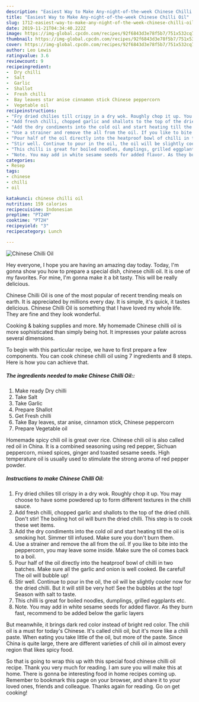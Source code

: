 ```yaml
---
description: "Easiest Way to Make Any-night-of-the-week Chinese Chilli Oil"
title: "Easiest Way to Make Any-night-of-the-week Chinese Chilli Oil"
slug: 1712-easiest-way-to-make-any-night-of-the-week-chinese-chilli-oil
date: 2019-11-21T04:34:40.222Z
image: https://img-global.cpcdn.com/recipes/92f6843d3e78f5b7/751x532cq70/chinese-chilli-oil-recipe-main-photo.jpg
thumbnail: https://img-global.cpcdn.com/recipes/92f6843d3e78f5b7/751x532cq70/chinese-chilli-oil-recipe-main-photo.jpg
cover: https://img-global.cpcdn.com/recipes/92f6843d3e78f5b7/751x532cq70/chinese-chilli-oil-recipe-main-photo.jpg
author: Leo Lewis
ratingvalue: 3.6
reviewcount: 9
recipeingredient:
-  Dry chilli
-  Salt
-  Garlic
-  Shallot
-  Fresh chilli
-  Bay leaves star anise cinnamon stick Chinese peppercorn
-  Vegetable oil
recipeinstructions:
- "Fry dried chilies till crispy in a dry wok. Roughly chop it up. You may choose to have some powdered up to form different textures in the chilli sauce."
- "Add fresh chilli, chopped garlic and shallots to the top of the dried chilli. Don&#39;t stir! The boiling hot oil will burn the dried chilli. This step is to cook these wet items."
- "Add the dry condiments into the cold oil and start heating till the oil is smoking hot. Simmer till infused. Make sure you don&#39;t burn them."
- "Use a strainer and remove the all from the oil. If you like to bite into the peppercorn, you may leave some inside. Make sure the oil comes back to a boil."
- "Pour half of the oil directly into the heatproof bowl of chilli in two batches. Make sure all the garlic and onion is well cooked. Be careful! The oil will bubble up!"
- "Stir well. Continue to pour in the oil, the oil will be slightly cooler now for the dried chilli. But it will still be very hot! See the bubbles at the top! Season with salt to taste."
- "This chilli is great for boiled noodles, dumplings, grilled eggplants etc."
- "Note. You may add in white sesame seeds for added flavor. As they burn fast, recommend to be added below the garlic layers"
categories:
- Resep
tags:
- chinese
- chilli
- oil

katakunci: chinese chilli oil
nutrition: 159 calories
recipecuisine: Indonesian
preptime: "PT24M"
cooktime: "PT2H"
recipeyield: "3"
recipecategory: Lunch

---
```



![Chinese Chilli Oil](https://img-global.cpcdn.com/recipes/92f6843d3e78f5b7/751x532cq70/chinese-chilli-oil-recipe-main-photo.jpg)

Hey everyone, I hope you are having an amazing day today. Today, I'm gonna show you how to prepare a special dish, chinese chilli oil. It is one of my favorites. For mine, I'm gonna make it a bit tasty. This will be really delicious.

Chinese Chilli Oil is one of the most popular of recent trending meals on earth. It is appreciated by millions every day. It is simple, it's quick, it tastes delicious. Chinese Chilli Oil is something that I have loved my whole life. They are fine and they look wonderful.

Cooking &amp; baking supplies and more. My homemade Chinese chilli oil is more sophisticated than simply being hot. It impresses your palate across several dimensions.


To begin with this particular recipe, we have to first prepare a few components. You can cook chinese chilli oil using 7 ingredients and 8 steps. Here is how you can achieve that.

##### The ingredients needed to make Chinese Chilli Oil::

1. Make ready  Dry chilli
1. Take  Salt
1. Take  Garlic
1. Prepare  Shallot
1. Get  Fresh chilli
1. Take  Bay leaves, star anise, cinnamon stick, Chinese peppercorn
1. Prepare  Vegetable oil


Homemade spicy chili oil is great over rice. Chinese chili oil is also called red oil in China. It is a combined seasoning using red pepper, Sichuan peppercorn, mixed spices, ginger and toasted sesame seeds. High temperature oil is usually used to stimulate the strong aroma of red pepper powder. 

##### Instructions to make Chinese Chilli Oil:

1. Fry dried chilies till crispy in a dry wok. Roughly chop it up. You may choose to have some powdered up to form different textures in the chilli sauce.
1. Add fresh chilli, chopped garlic and shallots to the top of the dried chilli. Don&#39;t stir! The boiling hot oil will burn the dried chilli. This step is to cook these wet items.
1. Add the dry condiments into the cold oil and start heating till the oil is smoking hot. Simmer till infused. Make sure you don&#39;t burn them.
1. Use a strainer and remove the all from the oil. If you like to bite into the peppercorn, you may leave some inside. Make sure the oil comes back to a boil.
1. Pour half of the oil directly into the heatproof bowl of chilli in two batches. Make sure all the garlic and onion is well cooked. Be careful! The oil will bubble up!
1. Stir well. Continue to pour in the oil, the oil will be slightly cooler now for the dried chilli. But it will still be very hot! See the bubbles at the top! Season with salt to taste.
1. This chilli is great for boiled noodles, dumplings, grilled eggplants etc.
1. Note. You may add in white sesame seeds for added flavor. As they burn fast, recommend to be added below the garlic layers


But meanwhile, it brings dark red color instead of bright red color. The chili oil is a must for today&#39;s Chinese. It&#39;s called chili oil, but it&#39;s more like a chili paste. When eating you take little of the oil, but more of the paste. Since China is quite large, there are different varieties of chili oil in almost every region that likes spicy food. 

So that is going to wrap this up with this special food chinese chilli oil recipe. Thank you very much for reading. I am sure you will make this at home. There is gonna be interesting food in home recipes coming up. Remember to bookmark this page on your browser, and share it to your loved ones, friends and colleague. Thanks again for reading. Go on get cooking!
